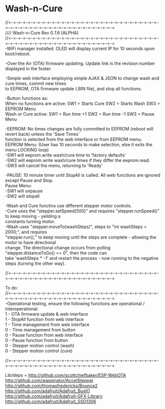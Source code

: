 # Wash-n-Cure
//=-=-=-=-=-=-=-=-=-=-=-=-=-=-=-=-=-=-=-=-=-=-=-=-=-=-=-=-=-=-=-=-=-=-=-=-=-=-=-=-=-=-=-=-=-=-=-=-=-=-=-=-=-=  
//// Wash-n-Cure Rev 0.7.6 (ALPHA)  
//=-=-=-=-=-=-=-=-=-=-=-=-=-=-=-=-=-=-=-=-=-=-=-=-=-=-=-=-=-=-=-=-=-=-=-=-=-=-=-=-=-=-=-=-=-=-=-=-=-=-=-=-=-=  
-WiFi manager installed. OLED will display current IP for 10 seconds upon boot/reboot.  
  
-Over the Air (OTA) firmware updating. Update link is the revision number displayed in the footer.  
  
-Simple web interface employing simple AJAX & JSON to change wash and cure times, commit new times  
 to EEPROM, OTA firmware update (.BIN file), and stop all functions.  
  
-Button functions as:  
         When no functions are active: SW1 = Starts Cure        SW2 = Starts Wash       SW3 = EEPROM Menu  
         Wash or Cure active:          SW1 = Run time +1        SW2 = Run time -1       SW3 = Pause Menu  
  
-EEPROM: No times changes are fully committed to EEPROM (reboot will revert back) unless the 'Save Times'  
         function is selected from the web interface or from EEPROM menu.  
         EEPROM Menu: (User has 10 seconds to make selection, else it exits the menu LOCKING loop)  
        -SW1 will eeprom.write wash/cure time to 'factory defaults'  
        -SW2 will eeprom.write wash/cure times if they differ the eeprom.read.  
        -SW3 will cancel the menu, returning to 'Ready'  
  
-PAUSE: 10 minute timer until StopAll is called. All web functions are ignored except Pause and Stop.  
        Pause Menu:  
        -SW1 will unpause  
        -SW2 will stopall  
  
-Wash and Cure functins use different stepper motor controls.  
-Cure uses the "stepper.setSpeed(500)" and requires "stepper.runSpeed()" to keep moving - yeilding a  
 constants turning motor.  
-Wash uses "stepper.moveTo(washSteps)", steps to "int washSteps = 2000;", and requires  
 "stepper.run();" to keep moving until the steps are complete - allowing the motor to have directional  
 change. The directional change occurs from polling "stepper.distanceToGo() == 0", then the code can  
 take 'washSteps * -1' and restart the process - now running to the negative steps (turning the other way).  
  
//=-=-=-=-=-=-=-=-=-=-=-=-=-=-=-=-=-=-=-=-=-=-=-=-=-=-=-=-=-=-=-=-=-=-=-=-=-=-=-=-=-=-=-=-=-=-=-=-=-=-=-=-=-=  
  
  
To do:  
//=-=-=-=-=-=-=-=-=-=-=-=-=-=-=-=-=-=-=-=-=-=-=-=-=-=-=-=-=-=-=-=-=-=-=-=-=-=-=-=-=-=-=-=-=-=-=-=-=-=-=-=-=-=  
-Operational testing, ensure the following functions are operational / interoperational:  
    1 - OTA firmware update & web interface  
    1 - StopAll function from web interface  
    1 - Time management from web interface  
    0 - Time management from button  
    0 - Pause function from web interface  
    0 - Pause function from button  
    0 - Stepper motion control (wash)  
    0 - Stepper motion control (cure)  
  
//=-=-=-=-=-=-=-=-=-=-=-=-=-=-=-=-=-=-=-=-=-=-=-=-=-=-=-=-=-=-=-=-=-=-=-=-=-=-=-=-=-=-=-=-=-=-=-=-=-=-=-=-=-=  
  
Lib/deps =
        http://github.com/scottchiefbaker/ESP-WebOTA  
        http://github.com/waspinator/AccelStepper  
        http://github.com/thomasfredericks/Bounce2  
        http://github.com/adafruit/Adafruit_BusIO  
        http://github.com/adafruit/Adafruit-GFX-Library  
        http://github.com/adafruit/Adafruit_SSD1306  
